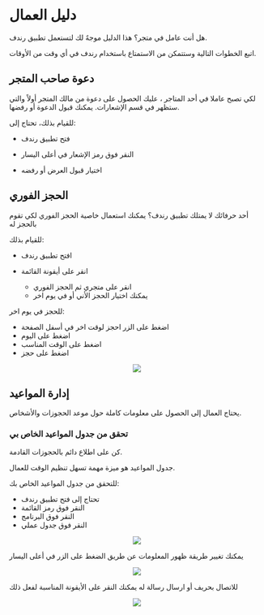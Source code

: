 # دليل العمال

هل أنت عامل في متجر؟ هذا الدليل موجهٌ لك لتستعمل تطبيق رندف.

اتبع الخطوات التالية وستتمكن من الاستمتاع باستخدام رندف في أي وقت من الأوقات.

## دعوة صاحب المتجر

لكي تصبح عاملا في أحد المتاجر ، عليك الحصول على دعوة من مالك المتجر أولاً والتي ستظهر في قسم الإشعارات. يمكنك قبول الدعوة أو رفضها.

للقيام بذلك، تحتاج إلى:

- فتح تطبيق رندف

- النقر فوق رمز الإشعار في أعلى اليسار

- اختيار قبول العرض أو رفضه

## الحجز الفوري

أحد حرفائك لا يمتلك تطبيق رندف؟ يمكنك استعمال خاصية الحجز الفوري لكي تقوم بالحجز له

للقيام بذلك:

- افتح تطبيق رندف

- انقر على أيقونة القائمة
  - انقر على متجري ثم الحجز الفوري
  - يمكنك اختيار الحجز الأني أو في يوم اخر

للحجز في يوم اخر:

- اضغط على الزر احجز لوقت اخر في أسفل الصفحة
- اضغط على اليوم
- اضغط على الوقت المناسب
- اضغط على حجز

<div align="center">
  <img src="./img/InstantBooking.png">
</div>

## إدارة المواعيد

يحتاج العمال إلى الحصول على معلومات كاملة حول موعد الحجوزات والأشخاص.

### تحقق من جدول المواعيد الخاص بي

كن على اطلاع دائم بالحجوزات القادمة.

جدول المواعيد هو ميزة مهمة تسهل تنظيم الوقت للعمال.

للتحقق من جدول المواعيد الخاص بك:

- تحتاج إلى فتح تطبيق رندف
- النقر فوق رمز القائمة
- النقر فوق البرنامج
- النقر فوق جدول عملي

<div align="center">
  <img src="./img/Calendar.png">
</div>

يمكنك تغيير طريقة ظهور المعلومات عن طريق الضغط على الزر في أعلى اليسار

<div align="center">
  <img src="./img/AdvancedCalender.png">
</div>

للاتصال بحريف أو ارسال رسالة له يمكنك النقر على الأيقونة المناسبة لفعل ذلك

<div align="center">
  <img src="./img/CallMessage.png">
</div>
